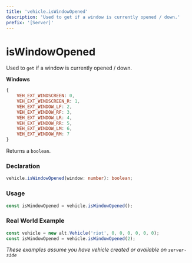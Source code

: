 ```yaml
---
title: 'vehicle.isWindowOpened'
description: 'Used to get if a window is currently opened / down.'
prefix: '[Server]'
---
```


# isWindowOpened

Used to `get` if a window is currently opened / down.

**Windows**

```js
{
    VEH_EXT_WINDSCREEN: 0,
    VEH_EXT_WINDSCREEN_R: 1,
    VEH_EXT_WINDOW_LF: 2,
    VEH_EXT_WINDOW_RF: 3,
    VEH_EXT_WINDOW_LR: 4,
    VEH_EXT_WINDOW_RR: 5,
    VEH_EXT_WINDOW_LM: 6,
    VEH_EXT_WINDOW_RM: 7
}
```

Returns a `boolean`.

### Declaration

```typescript
vehicle.isWindowOpened(window: number): boolean;
```

### Usage

```js
const isWindowOpened = vehicle.isWindowOpened();
```

### Real World Example

```js
const vehicle = new alt.Vehicle('riot', 0, 0, 0, 0, 0, 0);
const isWindowOpened = vehicle.isWindowOpened(2);
```

_These examples assume you have vehicle created or available on `server-side`_